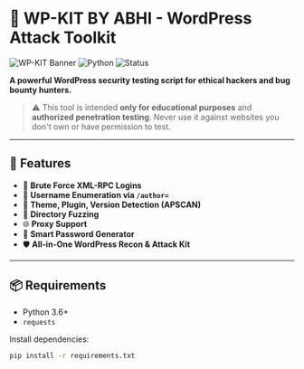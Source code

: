 # 🔐 WP-KIT BY ABHI - WordPress Attack Toolkit

![WP-KIT Banner](https://img.shields.io/badge/Author-Abhijith%20MR-purple?style=for-the-badge)
![Python](https://img.shields.io/badge/Python-3.6%2B-blue?style=for-the-badge)
![Status](https://img.shields.io/badge/Status-Active-success?style=for-the-badge)

**A powerful WordPress security testing script for ethical hackers and bug bounty hunters.**

> ⚠️ This tool is intended **only for educational purposes** and **authorized penetration testing**. Never use it against websites you don't own or have permission to test.

---

## 🚀 Features

- 🎯 **Brute Force XML-RPC Logins**
- 👤 **Username Enumeration via `/author=`**
- 🎨 **Theme, Plugin, Version Detection (APSCAN)**
- 📁 **Directory Fuzzing**
- 🌐 **Proxy Support**
- 🧠 **Smart Password Generator**
- 🛡️ **All-in-One WordPress Recon & Attack Kit**

---

## 📦 Requirements

- Python 3.6+
- `requests`

Install dependencies:
```bash
pip install -r requirements.txt
